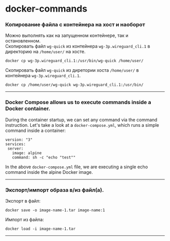# docker-commands

### Копирование файла с контейнера на хост и наоборот
Можно выполнять как на запущенном контейнере, так и остановленном.  
Скопировать файл `wg-quick` из контейнера `wg-3p.wireguard_cli.1` в директорию на `/home/user/` на хосте.
```
docker cp wg-3p.wireguard_cli.1:/usr/bin/wg-quick /home/user/
```
Скопировать файл `wg-quick` из диретории хоста `/home/user/` в контейнера `wg-3p.wireguard_cli.1`.
```
docker cp /home/user/wg-quick wg-3p.wireguard_cli.1:/usr/bin/
```
---
### Docker Compose allows us to execute commands inside a Docker container.
During the container startup, we can set any command via the command instruction.
Let's take a look at a `docker-compose.yml`, which runs a simple command inside a container:
```
version: "3"
services:
 server:
   image: alpine
   command: sh -c "echo "test""
```
In the above `docker-compose.yml` file, we are executing a single echo command inside the alpine Docker image.  

---
### Экспорт/импорт образа в/из файл(а).
Экспорт в файл:
```
docker save -o image-name-1.tar image-name:1
```
Импорт из файла:
```
docker load -i image-name-1.tar 
```
---
